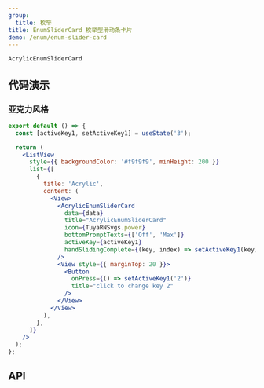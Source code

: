 ```yaml
---
group:
  title: 枚举
title: EnumSliderCard 枚举型滑动条卡片
demo: /enum/enum-slider-card
---
```


<Desc>

`AcrylicEnumSliderCard`

</Desc>

## 代码演示

### 亚克力风格

```jsx
export default () => {
  const [activeKey1, setActiveKey1] = useState('3');

  return (
    <ListView
      style={{ backgroundColor: '#f9f9f9', minHeight: 200 }}
      list={[
        {
          title: 'Acrylic',
          content: (
            <View>
              <AcrylicEnumSliderCard
                data={data}
                title="AcrylicEnumSliderCard"
                icon={TuyaRNSvgs.power}
                bottomPromptTexts={['Off', 'Max']}
                activeKey={activeKey1}
                handSlidingComplete={(key, index) => setActiveKey1(key)}
              />
              <View style={{ marginTop: 20 }}>
                <Button
                  onPress={() => setActiveKey1('2')}
                  title="click to change key 2"
                />
              </View>
            </View>
          ),
        },
      ]}
    />
  );
};
```

## API

<API src="../../../node_modules/tuya-panel-style-enum-slider-card/lib/index.d.ts" exports='["AcrylicEnumSliderCard"]'></API>
